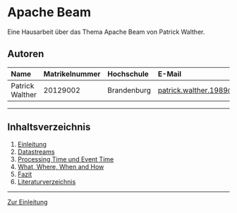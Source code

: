 # Apache Beam

Eine Hausarbeit über das Thema Apache Beam von Patrick Walther.

## Autoren

| Name          | Matrikelnummer | Hochschule | E-Mail                     |
|:--------------|:---------------|:-----------|:---------------------------|
|Patrick Walther| 20129002       | Brandenburg| patrick.walther.1989@gmx.de|

-------

## Inhaltsverzeichnis

1. [Einleitung](1_Einleitung.md)
2. [Datastreams](2_Datastreams.md)
3. [Processing Time und Event Time](3_Processing_Time_und_Event_Time.md)
4. [What, Where, When and How](4_What_Where_When_How.md)
5. [Fazit](5_Fazit.md)
6. [Literaturverzeichnis](6_Literaturverzeichnis.md)

--------
[Zur Einleitung](1_Einleitung.md)